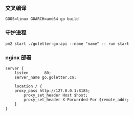 
### 交叉编译
```
GOOS=linux GOARCH=amd64 go build
```

### 守护进程
```
pm2 start ./goletter-go-api --name "name" -- run start
```

### nginx 部署
```
server {
    listen       80;
    server_name go.goletter.cn;

    location / {
	proxy_pass http://127.0.0.1:8185;
        proxy_set_header Host $host;
        proxy_set_header X-Forwarded-For $remote_addr;
    }
}
```